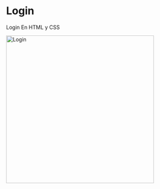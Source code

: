 # Login

Login En HTML y CSS

<img src="https://github.com/zNovoid/zNovoid/blob/main/assets/Login.png" alt="Login" width="400"/>
